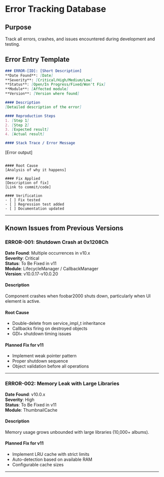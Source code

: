 # Error Tracking Database

## Purpose
Track all errors, crashes, and issues encountered during development and testing.

## Error Entry Template

```markdown
### ERROR-[ID]: [Short Description]
**Date Found**: [Date]  
**Severity**: [Critical/High/Medium/Low]  
**Status**: [Open/In Progress/Fixed/Won't Fix]  
**Module**: [Affected module]  
**Version**: [Version where found]  

#### Description
[Detailed description of the error]

#### Reproduction Steps
1. [Step 1]
2. [Step 2]
3. [Expected result]
4. [Actual result]

#### Stack Trace / Error Message
```
[Error output]
```

#### Root Cause
[Analysis of why it happens]

#### Fix Applied
[Description of fix]
[Link to commit/code]

#### Verification
- [ ] Fix tested
- [ ] Regression test added
- [ ] Documentation updated
```

---

## Known Issues from Previous Versions

### ERROR-001: Shutdown Crash at 0x1208Ch
**Date Found**: Multiple occurrences in v10.x  
**Severity**: Critical  
**Status**: To Be Fixed in v11  
**Module**: LifecycleManager / CallbackManager  
**Version**: v10.0.17-v10.0.20  

#### Description
Component crashes when foobar2000 shuts down, particularly when UI element is active.

#### Root Cause
- Double-delete from service_impl_t inheritance
- Callbacks firing on destroyed objects
- GDI+ shutdown timing issues

#### Planned Fix for v11
- Implement weak pointer pattern
- Proper shutdown sequence
- Object validation before all operations

---

### ERROR-002: Memory Leak with Large Libraries
**Date Found**: v10.0.x  
**Severity**: High  
**Status**: To Be Fixed in v11  
**Module**: ThumbnailCache  

#### Description
Memory usage grows unbounded with large libraries (10,000+ albums).

#### Planned Fix for v11
- Implement LRU cache with strict limits
- Auto-detection based on available RAM
- Configurable cache sizes

---